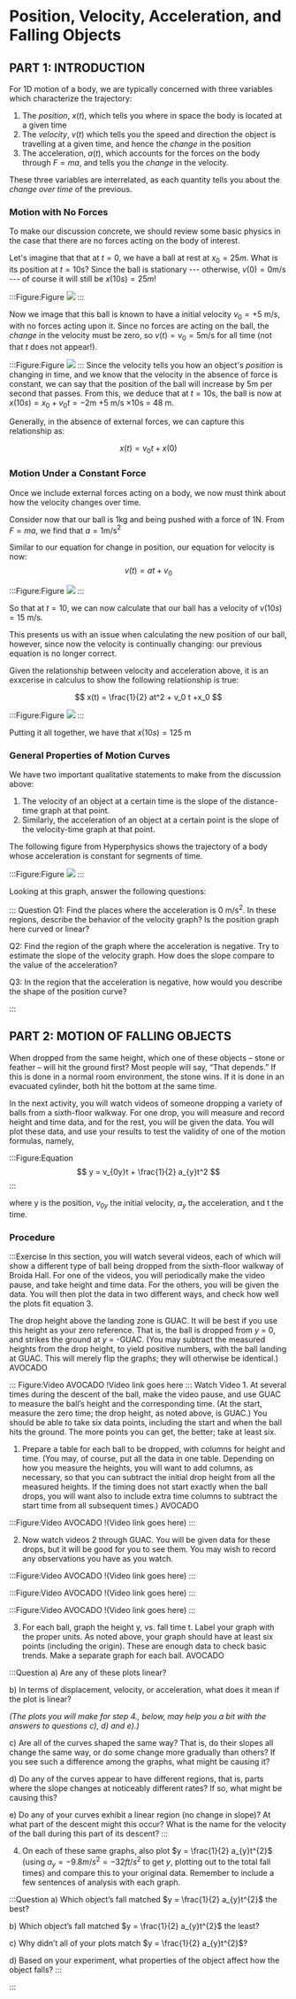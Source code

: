 # Position, Velocity, Acceleration, and Falling Objects

## PART 1: INTRODUCTION

For 1D motion of a body, we are typically concerned with three variables which characterize the trajectory:

1. The *position*, $x(t)$, which tells you where in space the body is located at a given time
2. The  *velocity*, $v(t)$ which tells you the speed and direction the object is travelling at a given time, and hence the *change* in the position
3. The acceleration, $a(t)$, which accounts for the forces on the body through $F=ma$, and tells you the *change* in the velocity.
   
These three variables are interrelated, as each quantity tells you about the *change over time* of the previous.


### Motion with No Forces
To make our discussion concrete, we should review some basic physics in the case that there are no forces acting on the body of interest. 


Let's imagine that that at $t=0$, we have a ball at rest at $x_0= 25 m$. What is its position at $t=10$s? Since the ball is stationary --- otherwise, $v(0)= 0$m/s --- of course it will still be $x(10 s)=25 m$!

:::Figure:Figure
![](imgs/nov.gif)
:::

Now we image that this ball is known to have a initial velocity $v_0 = + 5$ m/s, with no forces acting upon it.  Since no forces are acting on the ball, the *change* in the velocity must be zero, so $v(t) = v_0=5$m/s for all time (not that $t$ does not appear!).

:::Figure:Figure
![](imgs/v5.gif)
:::
Since the velocity tells you how an object's *position* is changing in time, and we know that the velocity in the absence of force is constant, we can say that the position of the ball will increase by $5$m per second that passes. From this, we deduce that at $t=10$s, the ball is now at $x(10 s) = x_0 + v_0 t=  -2$m $+ 5$ m/s $\times 10$s = $48$ m. 

Generally, in the absence of external forces, we can capture this relationship as:

$$ x(t) = v_0 t + x(0)$$




### Motion Under a Constant Force
Once we include external forces acting on a body, we now must think about how the velocity changes over time.

Consider now that our ball is 1kg and being pushed with a force of 1N. From $F=ma$, we find that $a = 1$m/s$^2$

Similar to our equation for change in position, our equation for velocity is now:
$$v(t) = a t + v_0 $$

:::Figure:Figure
![](imgs/vplot.png)
:::

So that at $t=10$, we can now calculate that our ball has a velocity of $v(10s) = 15$ m/s.

This presents us with an issue when calculating the new position of our ball, however, since now the velocity is continually changing: our previous equation is no longer correct.

Given the relationship between velocity and acceleration above, it is an exxcerise in calculus to show the following relatiionship is true:

$$
x(t) = \frac{1}{2} at^2 + v_0 t 
+x_0
$$

:::Figure:Figure
![](imgs/acc.gif)
:::


 Putting it all together, we have that $x(10 s) = 125$ m

### General Properties of Motion Curves

We have two important qualitative statements to make from the discussion above:

1. The velocity of an object at a certain time is the slope of the distance-time graph at that point.
2. Similarly, the acceleration of an object at a certain point is the slope of the velocity-time graph at that point.

The following figure from Hyperphysics shows the trajectory of a body whose acceleration is constant for segments of time.

:::Figure:Figure
![](imgs/HP_MotionGraphs.png)
:::

Looking at this graph, answer the following questions:

::: Question
Q1: Find the places where the acceleration is $0$ m/s$^2$. In these regions, describe the behavior of the velocity graph? Is the position graph here curved or linear?

Q2: Find the region of the graph where the acceleration is negative. Try to estimate the slope of the velocity graph. How does the slope compare to the value of the acceleration?

Q3: In the region that the acceleration is negative, how would you describe the shape of the position curve? 

:::


## PART 2: MOTION OF FALLING OBJECTS

When dropped from the same height, which one of these objects &ndash; stone or feather &ndash; will hit the ground first? Most people will say, &ldquo;That depends.&rdquo; If this is done in a normal room environment, the stone wins. If it is done in an evacuated cylinder, both hit the bottom at the same time. 

In the next activity, you will watch videos of someone dropping a variety of balls from a sixth-floor walkway. For one drop, you will measure and record height and time data, and for the rest, you will be given the data. You will plot these data, and use your results to test the validity of one of the motion formulas, namely,

:::Figure:Equation
$$
y = v_{0y}t + \frac{1}{2} a_{y}t^2
$$
:::

where y is the position, $v_{0y}$ the initial velocity, $a_{y}$ the acceleration, and t the time.




### Procedure

:::Exercise
In this section, you will watch several videos, each of which will show a different type of ball being dropped from the sixth-floor walkway of Broida Hall. For one of the videos, you will periodically make the video pause, and take height and time data. For the others, you will be given the data.  You will then plot the data in two different ways, and check how well the plots fit equation 3.

The drop height above the landing zone is GUAC. It will be best if you use this height as your zero reference. That is, the ball is dropped from *y* = 0, and strikes the ground at *y* = -GUAC. (You may subtract the measured heights from the drop height, to yield positive numbers, with the ball landing at GUAC. This will merely flip the graphs; they will otherwise be identical.) AVOCADO <!--  This may depend on how the students will be measuring the heights. -->

::: Figure:Video
AVOCADO !Video link goes here
:::
Watch Video 1. At several times during the descent of the ball, make the video pause, and use GUAC to measure the ball&rsquo;s height and the corresponding time. (At the start, measure the zero time; the drop height, as noted above, is GUAC.) You should be able to take six data points, including the start and when the ball hits the ground. The more points you can get, the better; take at least six.

1. Prepare a table for each ball to be dropped, with columns for height and time. (You may, of course, put all the data in one table. Depending on how you measure the heights, you will want to add columns, as necessary, so that you can subtract the initial drop height from all the measured heights. If the timing does not start exactly when the ball drops, you will want also to include extra time columns to subtract the start time from all subsequent times.) AVOCADO <!-- if the students will measure heights as differences from the drop height, this won't be necessary.-->

:::Figure:Video
AVOCADO !(Video link goes here)
:::

2. Now watch videos 2 through GUAC. You will be given data for these drops, but it will be good for you to see them. You may wish to record any observations you have as you watch.

:::Figure:Video
AVOCADO !(Video link goes here)
:::

:::Figure:Video
AVOCADO !(Video link goes here)
:::

:::Figure:Video
AVOCADO !(Video link goes here)
:::


3. For each ball, graph the height y, vs. fall time t. Label your graph with the proper units. As noted above, your graph should have at least six points (including the origin). These are enough data to check basic trends. Make a separate graph for each ball. AVOCADO <!-- In earlier quarters, the students made these graphs on paper. I would guess that we are now expecting that they do this in a spreadsheet. Do we want to include some kind of instruction here, or assume that they will have a favorite, most likely Excel? -->

:::Question
a) Are any of these plots linear?

b) In terms of displacement, velocity, or acceleration, what does it mean if the plot is linear?

*(The plots you will make for step 4., below, may help you a bit with the answers to questions c), d) and e).)*

c) Are all of the curves shaped the same way? That is, do their slopes all change the same way, or do some change more gradually than others? If you see such a difference among the graphs, what might be causing it?

d) Do any of the curves appear to have different regions, that is, parts where the slope changes at noticeably different rates? If so, what might be causing this?

e) Do any of your curves exhibit a linear region (no change in slope)? At what part of the descent might this occur? What is the name for the velocity of the ball during this part of its descent?
:::

4. On each of these same graphs, also plot $y = \frac{1}{2} a_{y}t^{2}$ (using $a_{y} = -9.8 m/s^{2} = -32 ft/s^{2}$ to get *y*, plotting out to the total fall times) and  compare this to your original data. Remember to include a few sentences of analysis with each graph.

:::Question
a) Which object’s fall matched $y = \frac{1}{2} a_{y}t^{2}$ the best?

b) Which object’s fall matched $y = \frac{1}{2} a_{y}t^{2}$ the least?

c) Why didn’t all of your plots match $y = \frac{1}{2} a_{y}t^{2}$?

d) Based on your experiment, what properties of the object affect how the object falls?
:::

:::
